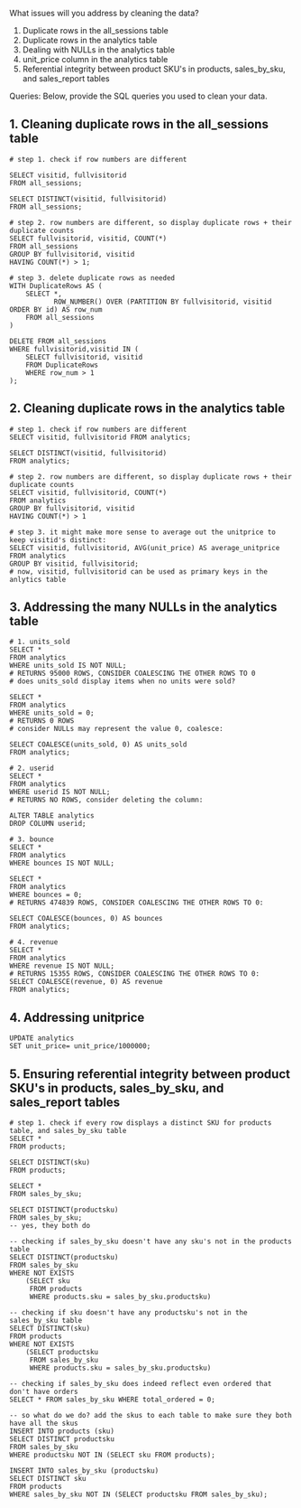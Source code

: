 What issues will you address by cleaning the data?
1. Duplicate rows in the all_sessions table
2. Duplicate rows in the analytics table
3. Dealing with NULLs in the analytics table
4. unit_price column in the analytics table
5. Referential integrity between product SKU's in products, sales_by_sku, and sales_report tables


Queries:
Below, provide the SQL queries you used to clean your data.

## 1. Cleaning duplicate rows in the all_sessions table
```
# step 1. check if row numbers are different

SELECT visitid, fullvisitorid
FROM all_sessions;

SELECT DISTINCT(visitid, fullvisitorid) 
FROM all_sessions;

# step 2. row numbers are different, so display duplicate rows + their duplicate counts
SELECT fullvisitorid, visitid, COUNT(*)
FROM all_sessions
GROUP BY fullvisitorid, visitid
HAVING COUNT(*) > 1;

# step 3. delete duplicate rows as needed
WITH DuplicateRows AS (
    SELECT *,
           ROW_NUMBER() OVER (PARTITION BY fullvisitorid, visitid ORDER BY id) AS row_num
    FROM all_sessions
)

DELETE FROM all_sessions
WHERE fullvisitorid,visitid IN (
    SELECT fullvisitorid, visitid
    FROM DuplicateRows
    WHERE row_num > 1
);
```
## 2. Cleaning duplicate rows in the analytics table

```
# step 1. check if row numbers are different
SELECT visitid, fullvisitorid FROM analytics;

SELECT DISTINCT(visitid, fullvisitorid)
FROM analytics;

# step 2. row numbers are different, so display duplicate rows + their duplicate counts
SELECT visitid, fullvisitorid, COUNT(*)
FROM analytics
GROUP BY fullvisitorid, visitid
HAVING COUNT(*) > 1

# step 3. it might make more sense to average out the unitprice to keep visitid's distinct:
SELECT visitid, fullvisitorid, AVG(unit_price) AS average_unitprice
FROM analytics
GROUP BY visitid, fullvisitorid;
# now, visitid, fullvisitorid can be used as primary keys in the anlytics table
```
## 3. Addressing the many NULLs in the analytics table
```
# 1. units_sold
SELECT *
FROM analytics
WHERE units_sold IS NOT NULL;
# RETURNS 95000 ROWS, CONSIDER COALESCING THE OTHER ROWS TO 0
# does units_sold display items when no units were sold?

SELECT *
FROM analytics
WHERE units_sold = 0;
# RETURNS 0 ROWS
# consider NULLs may represent the value 0, coalesce:

SELECT COALESCE(units_sold, 0) AS units_sold
FROM analytics;

# 2. userid
SELECT *
FROM analytics
WHERE userid IS NOT NULL;
# RETURNS NO ROWS, consider deleting the column:

ALTER TABLE analytics
DROP COLUMN userid;

# 3. bounce
SELECT *
FROM analytics
WHERE bounces IS NOT NULL;

SELECT *
FROM analytics
WHERE bounces = 0;
# RETURNS 474839 ROWS, CONSIDER COALESCING THE OTHER ROWS TO 0:

SELECT COALESCE(bounces, 0) AS bounces
FROM analytics;

# 4. revenue
SELECT *
FROM analytics
WHERE revenue IS NOT NULL;
# RETURNS 15355 ROWS, CONSIDER COALESCING THE OTHER ROWS TO 0:
SELECT COALESCE(revenue, 0) AS revenue
FROM analytics;
```

## 4. Addressing unitprice
```
UPDATE analytics 
SET unit_price= unit_price/1000000;
```

## 5. Ensuring referential integrity between product SKU's in products, sales_by_sku, and sales_report tables

```
# step 1. check if every row displays a distinct SKU for products table, and sales_by_sku table
SELECT *
FROM products;

SELECT DISTINCT(sku)
FROM products;

SELECT *
FROM sales_by_sku;

SELECT DISTINCT(productsku)
FROM sales_by_sku;
-- yes, they both do

-- checking if sales_by_sku doesn't have any sku's not in the products table
SELECT DISTINCT(productsku)
FROM sales_by_sku
WHERE NOT EXISTS 
    (SELECT sku
     FROM products
     WHERE products.sku = sales_by_sku.productsku)

-- checking if sku doesn't have any productsku's not in the sales_by_sku table
SELECT DISTINCT(sku)
FROM products
WHERE NOT EXISTS 
    (SELECT productsku
     FROM sales_by_sku
     WHERE products.sku = sales_by_sku.productsku)

-- checking if sales_by_sku does indeed reflect even ordered that don't have orders
SELECT * FROM sales_by_sku WHERE total_ordered = 0;

-- so what do we do? add the skus to each table to make sure they both have all the skus
INSERT INTO products (sku)
SELECT DISTINCT productsku
FROM sales_by_sku
WHERE productsku NOT IN (SELECT sku FROM products);

INSERT INTO sales_by_sku (productsku)
SELECT DISTINCT sku
FROM products
WHERE sales_by_sku NOT IN (SELECT productsku FROM sales_by_sku);

```
